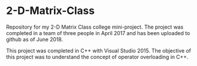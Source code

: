 # 2-D-Matrix-Class
Repository for my 2-D Matrix Class college mini-project. The project was completed in a team of three people in April 2017 and has been uploaded to github as of June 2018.

This project was completed in C++ with Visual Studio 2015. The objective of this project was to understand the concept of operator overloading in C++.
